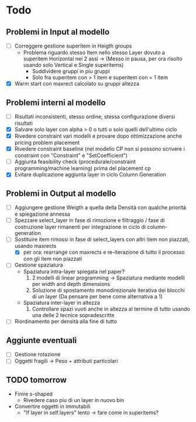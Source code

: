 # Todo

## Problemi in Input al modello

- [ ] Correggere gestione superitem in Heigth groups
  - Problema riguardo stesso Item nello stesso Layer dovuto a superitem Horizontal nei 2 assi -> (Messo in pausa, per ora risolto usando solo Vertical e Single superitems)
    - Suddividere gruppi in piu gruppi
    - Solo fra superitem con > 1 item e superitem con = 1 item
- [x] Warm start con maxrect calcolato su gruppi altezza

## Problemi interni al modello

- [ ] Risultati inconsistenti, stesso ordine, stessa configurazione diversi risultati
- [x] Salvare solo layer con alpha > 0 o tutti o solo quelli dell'ultimo ciclo
- [x] Rivedere constraint vari modelli e provare dopo ottimizzazione anche pricing problem placement
- [x] Rivedere constraint baseline (nel modello CP non si possono scrivere i constraint con "Constraint" e "SetCoefficient")
- [ ] Aggiunta feasibility check (procedurale/constraint programming/machine learning) prima del placement cp
- [x] Evitare duplicazione aggiunta layer in ciclo Column Generation

## Problemi in Output al modello

- [ ] Aggiungere gestione Weigth a quella della Densità con qualche priorità e spiegazione annessa
- [ ] Spezzare select_layer in fase di rimozione e filtraggio / fase di costruzione layer rimanenti per integrazione in ciclo di column-generation
- [ ] Sostituire item rimossi in fase di select_layers con altri item non piazzati, usando maxrects
  - [x] per ora: rearrange con maxrects e re-iterazione di tutto il processo con gli item non piazzati
- [ ] Gestione spaziatura
  - Spaziatura intra-layer spiegata nel paper?
    1. 2 modelli di linear programming -> Spaziatura mediante modelli per width and depth dimensions
    2. Soluzione di spostamento monodirezionale iterativa dei blocchi di un layer (Da pensare per bene come alternativa a 1)
  - Spaziatura inter-layer in altezza
    1. Controllare spazi vuoti anche in altezza al termine di tutto usando una delle 2 tecnice sopradescritte
- [ ] Riordinamento per densità alla fine di tutto

## Aggiunte eventuali

- [ ] Gestione rotazione
- [ ] Oggetti fragili -> Peso + attributi particolari

## TODO tomorrow

- Finire s-shaped
  - Rivedere caso piu di un layer in nuovo bin
- Convertire oggetti in immutabili
  - "If layer in self.layers" lento -> fare come in superitems?
